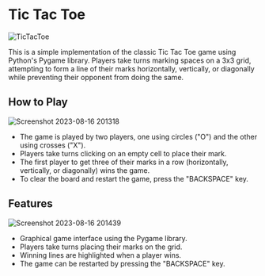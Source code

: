 # Tic Tac Toe
![TicTacToe](https://github.com/Mohamed-Fiyaz/TicTacToe/assets/124451741/31bf020a-f909-496a-99e8-cae4ec5087a7)

This is a simple implementation of the classic Tic Tac Toe game using Python's Pygame library. Players take turns marking spaces on a 3x3 grid, attempting to form a line of their marks horizontally, vertically, or diagonally while preventing their opponent from doing the same.

## How to Play
![Screenshot 2023-08-16 201318](https://github.com/Mohamed-Fiyaz/TicTacToe/assets/124451741/2524bb33-8ea3-46e2-ad13-3f8b84c525ba)

- The game is played by two players, one using circles ("O") and the other using crosses ("X").
- Players take turns clicking on an empty cell to place their mark.
- The first player to get three of their marks in a row (horizontally, vertically, or diagonally) wins the game.
- To clear the board and restart the game, press the "BACKSPACE" key.

## Features
![Screenshot 2023-08-16 201439](https://github.com/Mohamed-Fiyaz/TicTacToe/assets/124451741/87391c95-1599-42f7-aa62-13dabdc8dde8)

- Graphical game interface using the Pygame library.
- Players take turns placing their marks on the grid.
- Winning lines are highlighted when a player wins.
- The game can be restarted by pressing the "BACKSPACE" key.

